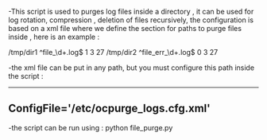 -This script is used to purges log files inside a directory , it can be used for log rotation, compression , deletion of files recursively, the configuration
is based on a xml file where we define the section for paths to purge files inside , here is an example :




<FilesConfig>
<Types>
	<Type id="1">
       <LocalDir>/tmp/dir1</LocalDir>
       <FileNameRegEx>^file_\d+.log$</FileNameRegEx>
       <RecursiveFlag>1</RecursiveFlag>
       <Compression enable="1">
       				<SkipCompressFiles>3</SkipCompressFiles>
       </Compression>
       <LeaveLastFilesNum>27</LeaveLastFilesNum>
	</Type>
	<Type id="2">
		<LocalDir>/tmp/dir2</LocalDir>
		<FileNameRegEx>^file_err_\d+.log$</FileNameRegEx>
		<RecursiveFlag>0</RecursiveFlag>
		<Compression enable="1">
					<SkipCompressFiles>3</SkipCompressFiles>
		</Compression>
		<LeaveLastFilesNum>27</LeaveLastFilesNum>
	</Type>
</Types>
</FilesConfig>


-the xml file can be put in any path, but you must configure this path inside the script :

------------------------------------------
ConfigFile='/etc/ocpurge_logs.cfg.xml'
------------------------------------------


-the script can be run using :
python file_purge.py
